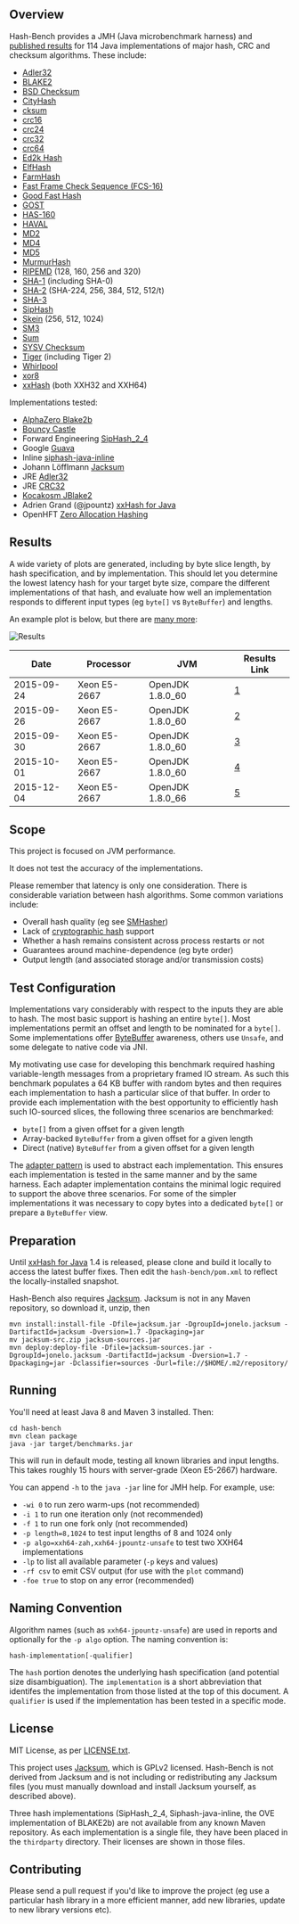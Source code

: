 ## Overview
Hash-Bench provides a JMH (Java microbenchmark harness) and
[published results](#results) for 114 Java implementations of major
hash, CRC and checksum algorithms. These include:

* [Adler32](https://en.wikipedia.org/wiki/Adler-32)
* [BLAKE2](https://www.blake2.net/)
* [BSD Checksum](https://en.wikipedia.org/wiki/BSD_checksum)
* [CityHash](https://en.wikipedia.org/wiki/CityHash)
* [cksum](https://en.wikipedia.org/wiki/Cksum)
* [crc16](https://en.wikipedia.org/wiki/Crc16)
* [crc24](https://en.wikipedia.org/wiki/Cyclic_redundancy_check#Standards_and_common_use)
* [crc32](https://en.wikipedia.org/wiki/Crc32)
* [crc64](https://en.wikipedia.org/wiki/Crc64)
* [Ed2k Hash](https://en.wikipedia.org/wiki/Ed2k_URI_scheme#eD2k_hash_algorithm)
* [ElfHash](https://en.wikipedia.org/wiki/PJW_hash_function)
* [FarmHash](https://github.com/google/farmhash)
* [Fast Frame Check Sequence (FCS-16)](http://www.ietf.org/rfc/rfc1331.txt)
* [Good Fast Hash](https://github.com/google/guava/wiki/HashingExplained)
* [GOST](https://en.wikipedia.org/wiki/GOST_(hash_function))
* [HAS-160](https://en.wikipedia.org/wiki/HAS-160)
* [HAVAL](https://en.wikipedia.org/wiki/HAVAL)
* [MD2](https://en.wikipedia.org/wiki/MD2_(cryptography))
* [MD4](https://en.wikipedia.org/wiki/MD4)
* [MD5](https://en.wikipedia.org/wiki/MD5)
* [MurmurHash](https://en.wikipedia.org/wiki/MurmurHash)
* [RIPEMD](https://en.wikipedia.org/wiki/RIPEMD) (128, 160, 256 and 320)
* [SHA-1](https://en.wikipedia.org/wiki/SHA-1) (including SHA-0)
* [SHA-2](https://en.wikipedia.org/wiki/SHA-2) (SHA-224, 256, 384, 512, 512/t)
* [SHA-3](https://en.wikipedia.org/wiki/SHA-3)
* [SipHash](https://en.wikipedia.org/wiki/SipHash)
* [Skein](https://en.wikipedia.org/wiki/Skein_(hash_function)) (256, 512, 1024)
* [SM3](http://tools.ietf.org/html/draft-shen-sm3-hash-00)
* [Sum](https://en.wikipedia.org/wiki/List_of_hash_functions#Checksums)
* [SYSV Checksum](https://en.wikipedia.org/wiki/SYSV_checksum)
* [Tiger](https://en.wikipedia.org/wiki/Tiger_(cryptography)) (including Tiger 2)
* [Whirlpool](https://en.wikipedia.org/wiki/Whirlpool_(cryptography))
* [xor8](https://en.wikipedia.org/wiki/Longitudinal_redundancy_check)
* [xxHash](https://github.com/Cyan4973/xxHash) (both XXH32 and XXH64)

Implementations tested:

* [AlphaZero Blake2b](https://github.com/alphazero/Blake2b)
* [Bouncy Castle](http://bouncycastle.org/java.html)
* Forward Engineering [SipHash_2_4](http://www.forward.com.au/pfod/SipHashJavaLibrary/index.html)
* Google [Guava](https://github.com/google/guava/wiki/HashingExplained)
* Inline [siphash-java-inline](https://github.com/nahi/siphash-java-inline)
* Johann Löfflmann [Jacksum](http://www.jonelo.de/java/jacksum/)
* JRE [Adler32](https://docs.oracle.com/javase/8/docs/api/java/util/zip/Adler32.html)
* JRE [CRC32](https://docs.oracle.com/javase/8/docs/api/java/util/zip/CRC32.html)
* [Kocakosm JBlake2](https://github.com/kocakosm/jblake2)
* Adrien Grand (@jpountz) [xxHash for Java](https://github.com/jpountz/lz4-java)
* OpenHFT [Zero Allocation Hashing](https://github.com/OpenHFT/Zero-Allocation-Hashing)

## Results
A wide variety of plots are generated, including by byte slice length,
by hash specification, and by implementation. This should let you determine the
lowest latency hash for your target byte size, compare the different
implementations of that hash, and evaluate how well an implementation responds
to different input types (eg ``byte[]`` vs ``ByteBuffer``) and lengths.

An example plot is below, but there are [many more](results/5/README.md):

![Results](results/5/2048.png)

| Date       | Processor     | JVM              | Results Link             |
| ---------- | ------------- | ---------------- | ------------------------ |
| 2015-09-24 | Xeon E5-2667  | OpenJDK 1.8.0_60 | [1](results/1/README.md) |
| 2015-09-26 | Xeon E5-2667  | OpenJDK 1.8.0_60 | [2](results/2/README.md) |
| 2015-09-30 | Xeon E5-2667  | OpenJDK 1.8.0_60 | [3](results/3/README.md) |
| 2015-10-01 | Xeon E5-2667  | OpenJDK 1.8.0_60 | [4](results/4/README.md) |
| 2015-12-04 | Xeon E5-2667  | OpenJDK 1.8.0_66 | [5](results/5/README.md) |

## Scope
This project is focused on JVM performance.

It does not test the accuracy of the implementations.

Please remember that latency is only one consideration. There is considerable
variation between hash algorithms. Some common variations include:

* Overall hash quality (eg see [SMHasher](http://code.google.com/p/smhasher/))
* Lack of [cryptographic hash](https://en.wikipedia.org/wiki/Cryptographic_hash_function) support
* Whether a hash remains consistent across process restarts or not
* Guarantees around machine-dependence (eg byte order)
* Output length (and associated storage and/or transmission costs)

## Test Configuration
Implementations vary considerably with respect to the inputs they are able to
hash. The most basic support is hashing an entire ``byte[]``. Most
implementations permit an offset and length to be nominated for a ``byte[]``.
Some implementations offer
[ByteBuffer](http://docs.oracle.com/javase/8/docs/api/java/nio/ByteBuffer.html)
awareness, others use ``Unsafe``, and some delegate to native code via JNI.

My motivating use case for developing this benchmark required hashing
variable-length messages from a proprietary framed IO stream. As such this
benchmark populates a 64 KB buffer with random bytes and then requires each
implementation to hash a particular slice of that buffer. In order to provide
each implementation with the best opportunity to efficiently hash such
IO-sourced slices, the following three scenarios are benchmarked:

* ``byte[]`` from a given offset for a given length
* Array-backed ``ByteBuffer`` from a given offset for a given length
* Direct (native) ``ByteBuffer`` from a given offset for a given length

The [adapter pattern](https://en.wikipedia.org/wiki/Adapter_pattern) is used to
abstract each implementation. This ensures each implementation is tested in the
same manner and by the same harness. Each adapter implementation contains the
minimal logic required to support the above three scenarios. For some of the
simpler implementations it was necessary to copy bytes into a dedicated
``byte[]`` or prepare a ``ByteBuffer`` view.

## Preparation
Until [xxHash for Java](https://github.com/jpountz/lz4-java) 1.4 is released,
please clone and build it locally to access the latest buffer fixes. Then
edit the ``hash-bench/pom.xml`` to reflect the locally-installed snapshot.

Hash-Bench also requires [Jacksum](http://www.jonelo.de/java/jacksum/).
Jacksum is not in any Maven repository, so download it, unzip, then

    mvn install:install-file -Dfile=jacksum.jar -DgroupId=jonelo.jacksum -DartifactId=jacksum -Dversion=1.7 -Dpackaging=jar
    mv jacksum-src.zip jacksum-sources.jar
    mvn deploy:deploy-file -Dfile=jacksum-sources.jar -DgroupId=jonelo.jacksum -DartifactId=jacksum -Dversion=1.7 -Dpackaging=jar -Dclassifier=sources -Durl=file://$HOME/.m2/repository/

## Running
You'll need at least Java 8 and Maven 3 installed. Then:

    cd hash-bench
    mvn clean package
    java -jar target/benchmarks.jar

This will run in default mode, testing all known libraries and input lengths.
This takes roughly 15 hours with server-grade (Xeon E5-2667) hardware.

You can append ``-h`` to the ``java -jar`` line for JMH help. For example, use:

  * ``-wi 0`` to run zero warm-ups (not recommended)
  * ``-i 1`` to run one iteration only (not recommended)
  * ``-f 1`` to run one fork only (not recommended)
  * ``-p length=8,1024`` to test input lengths of 8 and 1024 only
  * ``-p algo=xxh64-zah,xxh64-jpountz-unsafe`` to test two XXH64 implementations
  * ``-lp`` to list all available parameter (``-p`` keys and values)
  * ``-rf csv`` to emit CSV output (for use with the ``plot`` command)
  * ``-foe true`` to stop on any error (recommended)

## Naming Convention
Algorithm names (such as ``xxh64-jpountz-unsafe``) are used in reports and
optionally for the ``-p algo`` option. The naming convention is:

    hash-implementation[-qualifier]

The ``hash`` portion denotes the underlying hash specification (and potential
size disambiguation). The ``implementation`` is a short abbreviation that
identifes the implementation from those listed at the top of this document. A
``qualifier`` is used if the implementation has been tested in a specific mode.

## License
MIT License, as per [LICENSE.txt](LICENSE.txt).

This project uses [Jacksum](http://sourceforge.net/projects/jacksum/), which is
GPLv2 licensed. Hash-Bench is not derived from Jacksum and is not
including or redistributing any Jacksum files (you must manually download and
install Jacksum yourself, as described above).

Three hash implementations (SipHash_2_4, Siphash-java-inline, the OVE implementation of BLAKE2b) are not available
from any known Maven repository. As each implementation is a single file, they
have been placed in the ``thirdparty`` directory. Their licenses are shown
in those files.

## Contributing
Please send a pull request if you'd like to improve the project (eg use a
particular hash library in a more efficient manner, add new libraries, update
to new library versions etc).
